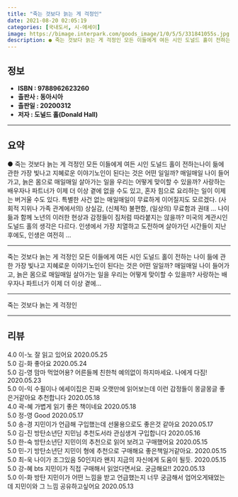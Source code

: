 ```yaml
---
title: "죽는 것보다 늙는 게 걱정인"
date: 2021-08-20 02:05:19
categories: [국내도서, 시-에세이]
image: https://bimage.interpark.com/goods_image/1/0/5/5/331841055s.jpg
description: ● 죽는 것보다 늙는 게 걱정인 모든 이들에게 여든 시인 도널드 홀이 전하는나이 듦에 관한 가장 빛나고 지혜로운 이야기노인이 된다는 것은 어떤 일일까? 매일매일 나이 들어가고, 늙은 몸으로 매일매일 살아가는 일을 우리는 어떻게 맞이할 수 있을까? 사랑하는 배우자나 파트너가 이제 더 이
---
```


## **정보**

- **ISBN : 9788962623260**
- **출판사 : 동아시아**
- **출판일 : 20200312**
- **저자 : 도널드 홀(Donald Hall)**

------



## **요약**

●  죽는 것보다 늙는 게 걱정인 모든 이들에게 여든 시인 도널드 홀이 전하는나이 듦에 관한 가장 빛나고 지혜로운 이야기노인이 된다는 것은 어떤 일일까? 매일매일 나이 들어가고, 늙은 몸으로 매일매일 살아가는 일을 우리는 어떻게 맞이할 수 있을까? 사랑하는 배우자나 파트너가 이제 더 이상 곁에 없을 수도 있고, 혼자 힘으로 요리하는 일이 이제는 버거울 수도 있다. 특별한 사건 없는 매일매일이 무료하게 이어질지도 모르겠다. (사회적 지위나 가족 관계에서의) 상실감, (신체적) 불편함, (일상의) 무료함과 권태 … 나이 듦과 함께 노년의 이러한 현상과 감정들이 짐처럼 따라붙지는 않을까? 미국의 계관시인 도널드 홀의 생각은 다르다. 인생에서 가장 치열하고 도전하며 살아가던 시간들이 지난 후에도, 인생은 여전히 ...

------

죽는 것보다 늙는 게 걱정인 모든 이들에게
여든 시인 도널드 홀이 전하는
나이 듦에 관한 가장 빛나고 지혜로운 이야기노인이 된다는 것은 어떤 일일까? 매일매일 나이 들어가고, 늙은 몸으로 매일매일 살아가는 일을 우리는 어떻게 맞이할 수 있을까? 사랑하는 배우자나 파트너가 이제 더 이상 곁에... 

------


죽는 것보다 늙는 게 걱정인 

------


## **리뷰** 

4.0 이-노 잘 읽고 있어요 2020.05.25 <br/>5.0 김-화 좋아요 2020.05.24 <br/>5.0 김-영 맘마  먹었어용?
어른들께 친한척 예의없이 하지마세요.
나에게  다짐! 2020.05.23 <br/>5.0 이-익 수필이나 에세이집은 진짜 오랫만에 읽어보는데 이런 감정들이 몽글몽글 좋은거같아요 추천합니다 2020.05.18 <br/>4.0 곽-혜 가볍게 읽기 좋은 책이네요
 2020.05.18 <br/>5.0 정-영 Good 2020.05.17 <br/>5.0 송-경 지민이가 언급해 구입했는데 선물용으로도 좋은것 같아요  2020.05.17 <br/>5.0 김-진 방탄소년단 지민님 추천도서라 관심생겨 구입합니다 2020.05.16 <br/>5.0 한-숙 방탄소년단 지민이의 추천으로 읽어 보려고 구매했어요 2020.05.15 <br/>5.0 민-기 방탄소년단 지민이 형에 추천으로 구매해요 좋은책일거같아요. 2020.05.15 <br/>5.0 최-욱 나이가 조그있음 50인지라 왠지 지금의 자신에게 도움이 될듯. 2020.05.15 <br/>5.0 강-혜 bts 지민이가 직접 구매해서 읽었다면서요. 궁금해요!!  2020.05.13 <br/>5.0 이-화 방탄 지민이가 어떤 느낌을 받고 언급했는지 너무 궁금해서 업어오게돼었는데 지민이와 그 느낌 공유하고싶어요 2020.05.13 <br/>